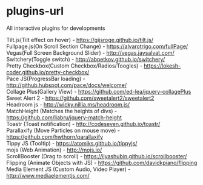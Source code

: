 # plugins-url
All interactive plugins for developments

Tilt.js(Tilt effect on hover) - https://gijsroge.github.io/tilt.js/ <br />
Fullpage.js(On Scroll Section Change) - https://alvarotrigo.com/fullPage/ <br />
Vegas(Full Screen Background Slider) - http://vegas.jaysalvat.com/ <br />
Switchery(Toggle switch) - http://abpetkov.github.io/switchery/ <br />
Pretty Checkbox(Custom Checkbox/Radios/Toogles) - https://lokesh-coder.github.io/pretty-checkbox/ <br />
Pace JS(ProgressBar loading) - http://github.hubspot.com/pace/docs/welcome/ <br />
Collage Plus(Gallery View) - https://github.com/ed-lea/jquery-collagePlus <br />
Sweet Alert 2 - https://github.com/sweetalert2/sweetalert2 <br />
Headroom js - http://wicky.nillia.ms/headroom.js/ <br />
MatchHeight (Matches the heights of divs) - https://github.com/liabru/jquery-match-height <br />
Toastr (Toast notification) - http://codeseven.github.io/toastr/ <br />
Parallaxify (Move Particles on mouse move) - https://github.com/hwthorn/parallaxify <br />
Tippy JS (Tooltip) - https://atomiks.github.io/tippyjs/ <br />
mojs (Web Animation) - http://mojs.io/ <br />
ScrollBooster (Drag to scroll) - https://ilyashubin.github.io/scrollbooster/ <br>
Flipping (Animate Objects with JS) - https://github.com/davidkpiano/flipping <br>
Media Element JS (Custom Audio, Video Player) - http://www.mediaelementjs.com/ <br>

